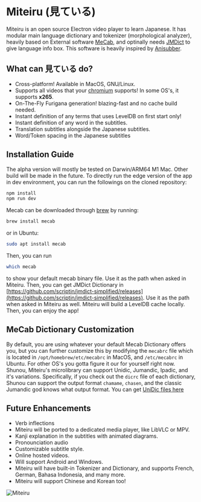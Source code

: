 # Miteiru (見ている)

Miteiru is an open source Electron video player to learn Japanese. It has modular main language dictionary and tokenizer (morphological analyzer), heavily based on External software [MeCab](https://taku910.github.io/mecab/), and optinally needs [JMDict](https://github.com/scriptin/jmdict-simplified) to give language info box. This software is heavily inspired by [Anisubber](https://ookii-tsuki.github.io/Anisubber/). 

## What can 見ている do?

- Cross-platform! Available in MacOS, GNU/Linux.
- Supports all videos that your [chromium](https://www.chromium.org/audio-video/) supports! In some OS's, it supports **x265**.
- On-The-Fly Furigana generation! blazing-fast and no cache build needed.
- Instant definition of any terms that uses LevelDB on first start only!
- Instant definition of any word in the subtitles.
- Translation subtitles alongside the Japanese subtitles.
- Word/Token spacing in the Japanese subtitles 

## Installation Guide

The alpha version will mostly be tested on Darwin/ARM64 M1 Mac. Other build will be made in the future. To directly run the edge version of the app in dev environment, you can run the followings on the cloned repository:

```bash
npm install
npm run dev
```

Mecab can be downloaded through [brew](https://brew.sh/) by running:

```bash
brew install mecab
```

or in Ubuntu:

```bash
sudo apt install mecab
```

Then, you can run

```bash
which mecab
```

to show your default mecab binary file. Use it as the path when asked in Miteiru. Then, you can get JMDict Dictionary in [https://github.com/scriptin/jmdict-simplified/releases](https://github.com/scriptin/jmdict-simplified/releases). Use it as the path when asked in Miteiru as well. Miteiru will build a LevelDB cache locally. Then, you can enjoy the app!

## MeCab Dictionary Customization

By default, you are using whatever your default Mecab Dictionary offers you, but you can further customize this by modifying the `mecabrc` file which is located in `/opt/homebrew/etc/mecabrc` in MacOS, and `/etc/mecabrc` in Ubuntu. For other OS's you gotta figure it our for yourself right now. Shunou, Miteiru's microlibrary can support Unidic, Jumandic, Ipadic, and it's variations. Specifically, if you check out the `dicrc` file of each dictionary, Shunou can support the output format `chamame`, `chasen`, and the classic Jumandic god knows what output format. You can get [UniDic files here](https://clrd.ninjal.ac.jp/unidic/en/)

## Future Enhancements

- Verb inflections 
- Miteiru will be ported to a dedicated media player, like LibVLC or MPV.
- Kanji explanation in the subtitles with animated diagrams.
- Pronounciation audio
- Customizable subtitle style.
- Online hosted videos.
- Will support Android and Windows.
- Miteiru will have built-in Tokenizer and Dictionary, and supports French, German, Bahasa Indonesia, and many more.
- Miteiru will support Chinese and Korean too!

![Miteiru](./README.assets/Miteiru.gif)
